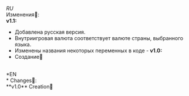 *RU<br />*
Изменения📀:<br />
**v1.1:**
- Добавлена русская версия.
- Внутриигровая валюта соответствует валюте страны, выбранного языка.
- Изменены названия некоторых переменных в коде -
**v1.0:** 
- Cоздание🧰
<br />
*EN<br />*
Changes📀:<br />
**v1.0** Сreation🧰
